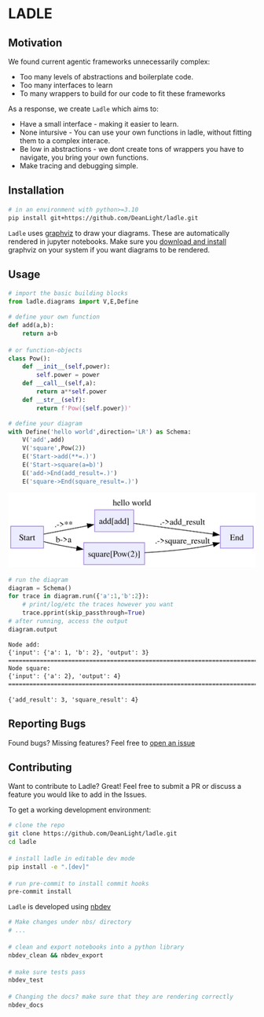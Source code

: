 # LADLE


<!-- WARNING: THIS FILE WAS AUTOGENERATED! DO NOT EDIT! -->

## Motivation

We found current agentic frameworks unnecessarily complex:

- Too many levels of abstractions and boilerplate code.
- Too many interfaces to learn
- To many wrappers to build for our code to fit these frameworks

As a response, we create `Ladle` which aims to:

- Have a small interface - making it easier to learn.
- None intursive - You can use your own functions in ladle, without
  fitting them to a complex interace.
- Be low in abstractions - we dont create tons of wrappers you have to
  navigate, you bring your own functions.
- Make tracing and debugging simple.

## Installation

``` bash
# in an environment with python>=3.10
pip install git+https://github.com/DeanLight/ladle.git
```

`Ladle` uses [graphviz](https://graphviz.org) to draw your diagrams.
These are automatically rendered in jupyter notebooks. Make sure you
[download and install](https://graphviz.org/download/) graphviz on your
system if you want diagrams to be rendered.

## Usage

``` python
# import the basic building blocks
from ladle.diagrams import V,E,Define
```

``` python
# define your own function
def add(a,b):
    return a+b

# or function-objects
class Pow():
    def __init__(self,power):
        self.power = power
    def __call__(self,a):
        return a**self.power
    def __str__(self):
        return f'Pow({self.power})'
```

``` python
# define your diagram
with Define('hello world',direction='LR') as Schema:
    V('add',add)
    V('square',Pow(2))
    E('Start->add(**=.)')
    E('Start->square(a=b)')
    E('add->End(add_result=.)')
    E('square->End(square_result=.)')
```

![](index_files/figure-commonmark/cell-4-output-1.svg)

``` python
# run the diagram
diagram = Schema()
for trace in diagram.run({'a':1,'b':2}):
    # print/log/etc the traces however you want
    trace.pprint(skip_passthrough=True)
# after running, access the output 
diagram.output
```

    Node add:
    {'input': {'a': 1, 'b': 2}, 'output': 3}
    ================================================================================
    Node square:
    {'input': {'a': 2}, 'output': 4}
    ================================================================================

    {'add_result': 3, 'square_result': 4}

## Reporting Bugs

Found bugs? Missing features? Feel free to [open an
issue](https://github.com/DeanLight/ladle/issues)

## Contributing

Want to contribute to Ladle? Great! Feel free to submit a PR or discuss
a feature you would like to add in the Issues.

To get a working development environment:

``` bash
# clone the repo
git clone https://github.com/DeanLight/ladle.git    
cd ladle

# install ladle in editable dev mode
pip install -e ".[dev]"

# run pre-commit to install commit hooks
pre-commit install
```

`Ladle` is developed using [nbdev](https://nbdev.fast.ai/)

``` bash
# Make changes under nbs/ directory
# ...

# clean and export notebooks into a python library
nbdev_clean && nbdev_export

# make sure tests pass
nbdev_test

# Changing the docs? make sure that they are rendering correctly
nbdev_docs
```
